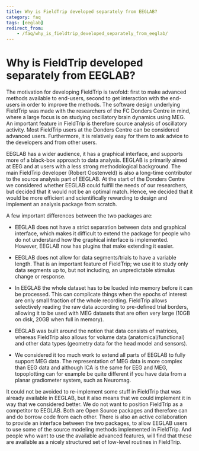```yaml
---
title: Why is FieldTrip developed separately from EEGLAB?
category: faq
tags: [eeglab]
redirect_from:
    - /faq/why_is_fieldtrip_developed_separately_from_eeglab/
---
```


# Why is FieldTrip developed separately from EEGLAB?

The motivation for developing FieldTrip is twofold: first to make advanced methods available to end-users, second to get interaction with the end-users in order to improve the methods. The software design underlying FieldTrip was made with the researchers of the FC Donders Centre in mind, where a large focus is on studying oscillatory brain dynamics using MEG. An important feature in FieldTrip is therefore source analysis of oscillatory activity. Most FieldTrip users at the Donders Centre can be considered advanced users. Furthermore, it is relatively easy for them to ask advice to the developers and from other users.

EEGLAB has a wider audience, it has a graphical interface, and supports more of a black-box approach to data analysis. EEGLAB is primarily aimed at EEG and at users with a less strong methodological background. The main FieldTrip developer (Robert Oostenveld) is also a long-time contributor to the source analysis part of EEGLAB. At the start of the Donders Centre we considered whether EEGLAB could fulfill the needs of our researchers, but decided that it would not be an optimal match. Hence, we decided that it would be more efficient and scientifically rewarding to design and implement an analysis package from scratch.

A few important differences between the two packages are:

- EEGLAB does not have a strict separation between data and graphical interface, which makes it difficult to extend the package for people who do not understand how the graphical interface is implemented. However, EEGLAB now has plugins that make extending it easier.

- EEGLAB does not allow for data segments/trials to have a variable length. That is an important feature of FieldTrip; we use it to study only data segments up to, but not including, an unpredictable stimulus change or response.

- In EEGLAB the whole dataset has to be loaded into memory before it can be processed. This can complicate things when the epochs of interest are only small fraction of the whole recording. FieldTrip allows selectively reading the raw data according to pre-defined trial borders, allowing it to be used with MEG datasets that are often very large (10GB on disk, 20GB when full in memory).

- EEGLAB was built around the notion that data consists of matrices, whereas FieldTrip also allows for volume data (anatomical/functional) and other data types (geometry data for the head model and sensors).

- We considered it too much work to extend all parts of EEGLAB to fully support MEG data. The representation of MEG data is more complex than EEG data and although ICA is the same for EEG and MEG, topoplotting can for example be quite different if you have data from a planar gradiometer system, such as Neuromag.

It could not be avoided to re-implement some stuff in FieldTrip that was already available in EEGLAB, but it also means that we could implement it in way that we considered better. We do not want to position FieldTrip as a competitor to EEGLAB. Both are Open Source packages and therefore can and do borrow code from each other. There is also an active collaboration to provide an interface between the two packages, to allow EEGLAB users to use some of the source modeling methods implemented in FieldTrip. And people who want to use the available advanced features, will find that these are available as a nicely structured set of low-level routines in FieldTrip.
